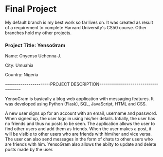 # Final Project

My default branch is my best work so far lives on. It was created as result of a requirement to complete Harvard University's CS50 course.
Other branches hold my other projects.


### Project Title: YensoGram

Name: Onyenso Uchenna J.

City: Umuahia

Country: Nigeria

-----------------------PROJECT DESCRIPTION--------------------------------------

YensoGram is basically a blog web application with messaging features. It was developed using Python (Flask), SQL, JavaScript, HTML and CSS.

A new user signs up for an account with an email, username and password. When signed up, the user logs in using his/her details. Intially, the user
has no friends and thus no posts to be seen. The application allows the user to find other users and add them as friends. When the user makes a post,
it will be visible to other users who are friends with him/her and vice versa. The user can also send messages in the form of chats to other users
who are friends with him. YensoGram also allows the abilty to update and delete posts made by the user.

